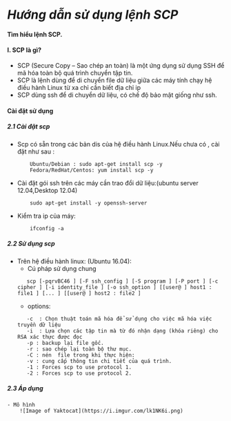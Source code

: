 _***Hướng dẫn sử dụng lệnh SCP***_
========
#### Tìm hiểu lệnh SCP.

#### I. SCP là gì?
- SCP (Secure Copy – Sao chép an toàn) là một ứng dụng sử dụng SSH để mã hóa toàn bộ quá trình chuyển tập tin.
- SCP  là lệnh dùng để di chuyển file dữ liệu giữa các máy tính chạy hệ điều hành Linux từ xa chỉ cần biết địa chỉ ip
- SCP dùng ssh để di chuyển dữ liệu, có chế độ bảo mật giống như ssh.
#### Cài đặt sử dụng

##### 2.1 Cài đặt scp
- Scp có sẵn trong các bản dis của hệ điều hành Linux.Nếu chưa có , cài đặt như sau :

	```
		Ubuntu/Debian : sudo apt-get install scp -y
		Fedora/RedHat/Centos: yum install scp -y

- Cài đặt gói ssh trên các máy cần trao đổi dữ liệu:(ubuntu server 12.04,Desktop 12.04)
	```
		sudo apt-get install -y openssh-server

- Kiểm tra ip của máy:
	```
		ifconfig -a

##### 2.2 Sử dụng scp
- Trên hệ điều hành linux: (Ubuntu 16.04):
	- Cú pháp sử dụng chung
	 ```
		scp [-pqrvBC46 ] [-F ssh_config ] [-S program ] [-P port ] [-c cipher ] [-i identity_file ] [-o ssh_option ] [[user@ ] host1 : file1 ] [... ] [[user@ ] host2 : file2 ]
	 ```
	- options:
	 ```
		-c  : Chọn thuật toán mã hóa để sử dụng cho việc mã hóa việc truyền dữ liệu
		-i  : Lựa chọn các tập tin mà từ đó nhận dạng (khóa riêng) cho RSA xác thực được đọc
		-p : backup lại file gốc.
		-r : sao chép lại toàn bộ thư mục.
		-C : nén  file trong khi thực hiện:
		-v : cung cấp thông tin chi tiết của quá trình.
		-1 : Forces scp to use protocol 1.
		-2 : Forces scp to use protocol 2.
	 ```
##### 2.3 Áp dụng
	- Mô hình
		![Image of Yaktocat](https://i.imgur.com/lk1NK6i.png) 	
